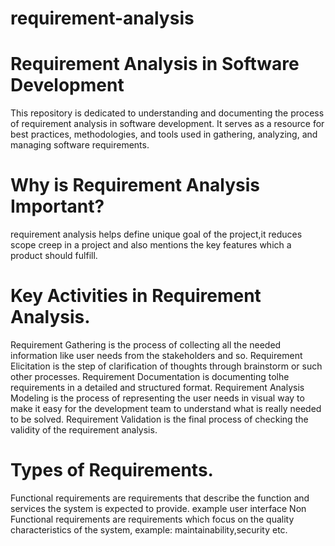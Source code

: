 # requirement-analysis
# Requirement Analysis in Software Development
This repository is dedicated to understanding and documenting the process of requirement analysis in software development. It serves as a resource for best practices, methodologies, and tools used in gathering, analyzing, and managing software requirements.
# Why is Requirement Analysis Important?
requirement analysis helps define unique goal of the project,it reduces scope creep in a project and also mentions the key features which a product should fulfill.
# Key Activities in Requirement Analysis.
Requirement Gathering is the process of collecting all the needed information like user needs from the stakeholders and so.
Requirement Elicitation is the step of clarification of thoughts through brainstorm or such other processes.
Requirement Documentation is documenting tolhe requirements in a detailed and structured format.
Requirement Analysis Modeling is the process of representing the user needs in visual way to make it easy for the development team to understand what is really needed to be solved.
Requirement Validation is the final process of checking the validity of the requirement analysis.
# Types of Requirements.
Functional requirements are requirements that describe the function and services the system is expected to provide. example user interface 
Non Functional requirements are requirements which focus on the quality characteristics of the system, example: maintainability,security etc.

